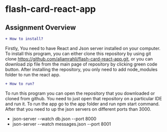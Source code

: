 # flash-card-react-app

## Assignment Overview

```diff 
+ How to install? 
```
Firstly, You need to have React and Json server installed on your computer. To install this program, you can either clone this repository by using git clone https://github.com/aliamrahli/flash-card-react-app.git, or you can download zip file from the main page of repository by clicking green code button. After installing the repository, you only need to add node_modules folder to run the react app. 

```diff 
+ How to run?
```

To run this program you can open the repository that you downloaded or cloned from github. You need to just open that repository on a particular IDE and run it. To run the app go to the app folder and run npm start command. After that you need to up the json servers on different ports than 3000. 
- json-server --watch db.json --port 8000
- json-server --watch messages.json --port 8001
